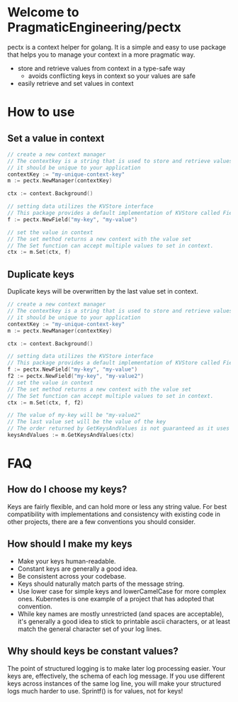 # Welcome to PragmaticEngineering/pectx
pectx is a context helper for golang. It is a simple and easy to use package that helps you to manage your context in a more pragmatic way.

- store and retrieve values from context in a type-safe way
    - avoids conflicting keys in context so your values are safe
- easily retrieve and set values in context

# How to use

## Set a value in context
```go
// create a new context manager
// The contextkey is a string that is used to store and retrieve values from context
// it should be unique to your application
contextKey := "my-unique-context-key"
m := pectx.NewManager(contextKey)

ctx := context.Background()

// setting data utilizes the KVStore interface
// This package provides a default implementation of KVStore called Field
f := pectx.NewField("my-key", "my-value")

// set the value in context
// The set method returns a new context with the value set
// The Set function can accept multiple values to set in context.
ctx := m.Set(ctx, f)
```

## Duplicate keys
Duplicate keys will be overwritten by the last value set in context.

```go
// create a new context manager
// The contextkey is a string that is used to store and retrieve values from context
// it should be unique to your application
contextKey := "my-unique-context-key"
m := pectx.NewManager(contextKey)

ctx := context.Background()

// setting data utilizes the KVStore interface
// This package provides a default implementation of KVStore called Field
f := pectx.NewField("my-key", "my-value")
f2 := pectx.NewField("my-key", "my-value2")
// set the value in context
// The set method returns a new context with the value set
// The Set function can accept multiple values to set in context.
ctx := m.Set(ctx, f, f2)

// The value of my-key will be "my-value2"
// The last value set will be the value of the key
// The order returned by GetKeysAndValues is not guaranteed as it uses a map to ensure unique keys
keysAndValues := m.GetKeysAndValues(ctx)

```


# FAQ
## How do I choose my keys?
Keys are fairly flexible, and can hold more or less any string value. For best compatibility with implementations and consistency with existing code in other projects, there are a few conventions you should consider.

## How should I make my keys 
- Make your keys human-readable.
- Constant keys are generally a good idea.
- Be consistent across your codebase.
- Keys should naturally match parts of the message string.
- Use lower case for simple keys and lowerCamelCase for more complex ones. Kubernetes is one example of a project that has adopted that convention.
- While key names are mostly unrestricted (and spaces are acceptable), it's generally a good idea to stick to printable ascii characters, or at least match the general character set of your log lines.

## Why should keys be constant values?
The point of structured logging is to make later log processing easier. Your keys are, effectively, the schema of each log message. If you use different keys across instances of the same log line, you will make your structured logs much harder to use. Sprintf() is for values, not for keys!